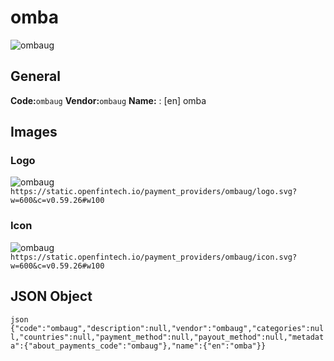 # omba 
![ombaug](https://static.openfintech.io/payment_providers/ombaug/logo.svg?w=600&c=v0.59.26#w100) 
## General 
**Code:**`ombaug` 
**Vendor:**`ombaug` 
**Name:** 
:	[en] omba 
## Images 
### Logo 
![ombaug](https://static.openfintech.io/payment_providers/ombaug/logo.svg?w=600&c=v0.59.26#w100) 
``` https://static.openfintech.io/payment_providers/ombaug/logo.svg?w=600&c=v0.59.26#w100 ``` 
### Icon 
![ombaug](https://static.openfintech.io/payment_providers/ombaug/icon.svg?w=600&c=v0.59.26#w100) 
``` https://static.openfintech.io/payment_providers/ombaug/icon.svg?w=600&c=v0.59.26#w100 ``` 
## JSON Object 
```json {"code":"ombaug","description":null,"vendor":"ombaug","categories":null,"countries":null,"payment_method":null,"payout_method":null,"metadata":{"about_payments_code":"ombaug"},"name":{"en":"omba"}} ``` 
